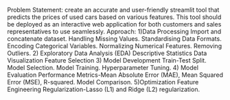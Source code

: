Problem Statement:
 create an accurate and user-friendly streamlit tool that predicts the prices of used cars based on various features. 
 This tool should be deployed as an interactive web application for both customers and sales representatives to use seamlessly.
Approach:
   1)Data Processing
    Import and concatenate dataset.
    Handling Missing Values.
    Standardising Data Formats.
    Encoding Categorical Variables.
    Normalizing Numerical Features.
    Removing Outliers.
  2) Exploratory Data Analysis (EDA)
    Descriptive Statistics
    Data Visualization
    Feature Selection
  3) Model Development
    Train-Test Split.
    Model Selection.
    Model Training.
    Hyperparameter Tuning.
 4) Model Evaluation
   Performance Metrics-Mean Absolute Error (MAE), Mean Squared Error (MSE), R-squared.
   Model Comparison.
 5)Optimization
   Feature Engineering
   Regularization-Lasso (L1) and Ridge (L2) regularization.


